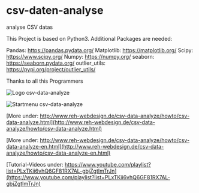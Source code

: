 # csv-daten-analyse
analyse CSV datas

This Project is based on Python3.
Additional Packages are needed:

Pandas: https://pandas.pydata.org/
Matplotlib: https://matplotlib.org/
Scipy: https://www.scipy.org/
Numpy: https://numpy.org/
seaborn: https://seaborn.pydata.org/
outlier_utils: https://pypi.org/project/outlier_utils/

Thanks to all this Programmers

![Logo csv-data-analyze ](http://www.reh-webdesign.de/csv-data-analyze/howto/pics/csv-data-analyze2.png)

![Startmenu csv-data-analyze ](http://www.reh-webdesign.de/csv-data-analyze/howto/pics/start_bild.png)

[More under: http://www.reh-webdesign.de/csv-data-analyze/howto/csv-data-analyze.html](http://www.reh-webdesign.de/csv-data-analyze/howto/csv-data-analyze.html)

[More under: http://www.reh-webdesign.de/csv-data-analyze/howto/csv-data-analyze-en.html](http://www.reh-webdesign.de/csv-data-analyze/howto/csv-data-analyze-en.html)

[Tutorial-Videos under: https://www.youtube.com/playlist?list=PLxTKii6vhQ6GF81RX7AL-gbjZgtImTrJn](https://www.youtube.com/playlist?list=PLxTKii6vhQ6GF81RX7AL-gbjZgtImTrJn)
